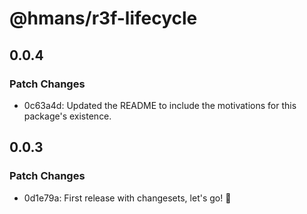 # @hmans/r3f-lifecycle

## 0.0.4

### Patch Changes

- 0c63a4d: Updated the README to include the motivations for this package's existence.

## 0.0.3

### Patch Changes

- 0d1e79a: First release with changesets, let's go! 🚀
